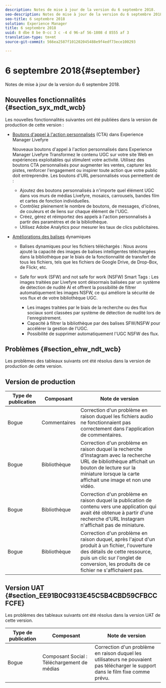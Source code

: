 ```yaml
---
description: Notes de mise à jour de la version du 6 septembre 2018.
seo-description: Notes de mise à jour de la version du 6 septembre 2018.
seo-title: 6 septembre 2018
solution: Experience Manager
title: 6 septembre 2018
uuid: 8 dbe 8 be 0-cc 3 c -4 d 96-af 56-1808 d 8555 af 3
translation-type: tm+mt
source-git-commit: 566ea2587f101202045488e9f4edf73ece100293

---
```



# 6 septembre 2018{#september}

Notes de mise à jour de la version du 6 septembre 2018.

## Nouvelles fonctionnalités {#section_syx_mdt_wcb}

Les nouvelles fonctionnalités suivantes ont été publiées dans la version de production de cette version :

* [Boutons d'appel à l'action personnalisés](/help/using/c-features-livefyre/c-call-to-action-button.md#topic_EBE23A0F827645E0A0C619DCF3872EE5) (CTA) dans Experience Manager Livefyre

   Nouveaux boutons d'appel à l'action personnalisés dans Experience Manager Livefyre Transformez le contenu UGC sur votre site Web en expériences exploitables qui stimulent votre activité. Utilisez des boutons CTA personnalisés pour augmenter les ventes, capturer les pistes, renforcer l'engagement ou inspirer toute action que votre public doit entreprendre. Les boutons d'URL personnalisés vous permettent de :

   * Ajoutez des boutons personnalisés à n'importe quel élément UGC dans vos murs de médias Livefyre, mosaics, carrousels, bandes film et cartes de fonction individuelles.
   * Contrôlez pleinement le nombre de boutons, de messages, d'icônes, de couleurs et de liens sur chaque élément de l'UGC.
   * Créez, gérez et réimportez des appels à l'action personnalisés à partir des paramètres et de la bibliothèque.
   * Utilisez Adobe Analytics pour mesurer les taux de clics publicitaires.

* [Améliorations des balises](/help/using/c-features-livefyre/c-smart-tags/c-smart-tags.md#c_smart_tags) dynamiques

   * Balises dynamiques pour les fichiers téléchargés : Nous avons ajouté la capacité des images de balises intelligentes téléchargées dans la bibliothèque par le biais de la fonctionnalité de transfert de tous les fichiers, tels que les fichiers de Google Drive, de Drop-Box, de Flickr, etc.
   * Safe for work (SFW) and not safe for work (NSFW) Smart Tags : Les images traitées par Livefyre sont désormais balisées par un système de détection de nudité AI et offrent la possibilité de filtrer automatiquement les images NSFW, ce qui améliore la sécurité de vos flux et de votre bibliothèque UGC.

      * Les images traitées par le biais de la recherche ou des flux sociaux sont classées par système de détection de nudité lors de l'enregistrement.
      * Capacité à filtrer la bibliothèque par des balises SFW/NSFW pour accélérer la gestion de l'UGC.
      * Possibilité de supprimer automatiquement l'UGC NSFW des flux.

## Problèmes {#section_ehw_ndt_wcb}

Les problèmes des tableaux suivants ont été résolus dans la version de production de cette version.

## Version de production

| **Type de publication** | **Composant** | **Note de version** |
|---|---|---|
| Bogue | Commentaires | Correction d'un problème en raison duquel les fichiers audio ne fonctionnaient pas correctement dans l'application de commentaires. |
| Bogue | Bibliothèque | Correction d'un problème en raison duquel la recherche d'Instagram avec la recherche URL de bibliothèque affichait un bouton de lecture sur la miniature lorsque la carte affichait une image et non une vidéo. |
| Bogue | Bibliothèque | Correction d'un problème en raison duquel la publication de contenu vers une application qui avait été obtenue à partir d'une recherche d'URL Instagram n'affichait pas de miniature. |
| Bogue | Bibliothèque | Correction d'un problème en raison duquel, après l'ajout d'un produit à un fichier, l'ouverture des détails de cette ressource, puis un clic sur l'onglet de conversion, les produits de ce fichier ne s'affichaient pas. |

## Version UAT {#section_EE91B0C9313E45C5B4CBD59CFBCCFCFE}

Les problèmes des tableaux suivants ont été résolus dans la version UAT de cette version.

| **Type de publication** | **Composant** | **Note de version** |
|---|---|---|
| Bogue | Composant Social : Téléchargement de médias | Correction d'un problème en raison duquel les utilisateurs ne pouvaient pas télécharger le support dans le film fixe comme prévu. |


